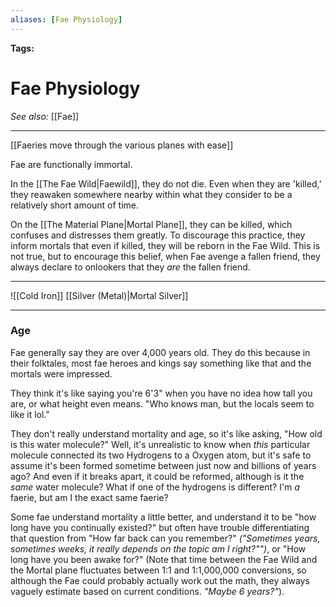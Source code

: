 ```yaml
---
aliases: [Fae Physiology]
---
```


**Tags:** 
# Fae Physiology
*See also:* [[Fae]]
___
[[Faeries move through the various planes with ease]]

Fae are functionally immortal.

In the [[The Fae Wild|Faewild]], they do not die. Even when they are 'killed,' they reawaken somewhere nearby within what they consider to be a relatively short amount of time.

On the [[The Material Plane|Mortal Plane]], they can be killed, which confuses and distresses them greatly. To discourage this practice, they inform mortals that even if killed, they will be reborn in the Fae Wild. This is not true, but to encourage this belief, when Fae avenge a fallen friend, they always declare to onlookers that they *are* the fallen friend.

___
![[Cold Iron]]
[[Silver (Metal)|Mortal Silver]]
___
### Age
Fae generally say they are over 4,000 years old. They do this because in their folktales, most fae heroes and kings say something like that and the mortals were impressed.

They think it's like saying you're 6'3" when you have no idea how tall you are, or what height even means. "Who knows man, but the locals seem to like it lol."

They don't really understand mortality and age, so it's like asking, "How old is this water molecule?" Well, it's unrealistic to know when *this* particular molecule connected its two Hydrogens to a Oxygen atom, but it's safe to assume it's been formed sometime between just now and billions of years ago? And even if it breaks apart, it could be reformed, although is it the *same* water molecule? What if one of the hydrogens is different? I'm *a* faerie, but am I the exact same faerie?

Some fae understand mortality a little better, and understand it to be "how long have you continually existed?" but often have trouble differentiating that question from "How far back can you remember?" *("Sometimes years, sometimes weeks, it really depends on the topic am I right?"")*, or "How long have you been awake for?" (Note that time between the Fae Wild and the Mortal plane fluctuates between 1:1 and 1:1,000,000 conversions, so although the Fae could probably actually work out the math, they always vaguely estimate based on current conditions. *"Maybe 6 years?"*).